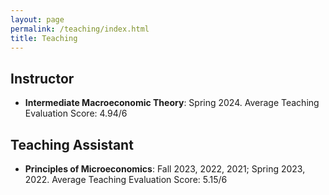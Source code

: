```yaml
---
layout: page
permalink: /teaching/index.html
title: Teaching
---
```


## Instructor

- **Intermediate Macroeconomic Theory**: Spring 2024. Average Teaching Evaluation Score: 4.94/6

## Teaching Assistant
- **Principles of Microeconomics**: Fall 2023, 2022, 2021; Spring 2023, 2022. Average Teaching Evaluation Score: 5.15/6


